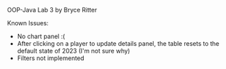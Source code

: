 OOP-Java Lab 3 by Bryce Ritter

Known Issues:
- No chart panel :(
- After clicking on a player to update details panel, the table resets to the default state of 2023 (I'm not sure why)
- Filters not implemented
